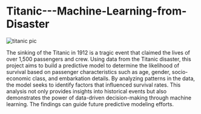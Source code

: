 # Titanic---Machine-Learning-from-Disaster
![titanic pic](https://github.com/user-attachments/assets/5787bbb6-a5e5-4a02-9f7b-33b1fc61d41c)

The sinking of the Titanic in 1912 is a tragic event that claimed the lives of over 1,500 passengers and crew. Using data from the Titanic disaster, this project aims to build a predictive model to determine the likelihood of survival based on passenger characteristics such as age, gender, socio-economic class, and embarkation details. By analyzing patterns in the data, the model seeks to identify factors that influenced survival rates. This analysis not only provides insights into historical events but also demonstrates the power of data-driven decision-making through machine learning. The findings can guide future predictive modeling efforts.
